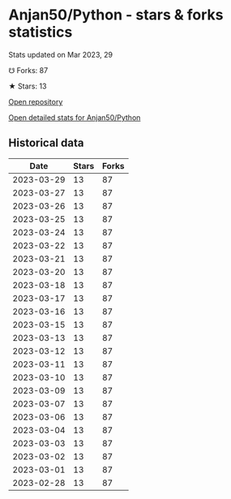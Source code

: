 # Anjan50/Python - stars & forks statistics

Stats updated on Mar 2023, 29

☋ Forks: 87

★ Stars: 13

[Open repository](https://github.com/Anjan50/Python)

[Open detailed stats for Anjan50/Python](https://reviewgithub.com/rep/Anjan50/Python)

## Historical data
| Date | Stars | Forks |
|------|-------|-------|
| 2023-03-29 | 13 | 87 | 
| 2023-03-27 | 13 | 87 | 
| 2023-03-26 | 13 | 87 | 
| 2023-03-25 | 13 | 87 | 
| 2023-03-24 | 13 | 87 | 
| 2023-03-22 | 13 | 87 | 
| 2023-03-21 | 13 | 87 | 
| 2023-03-20 | 13 | 87 | 
| 2023-03-18 | 13 | 87 | 
| 2023-03-17 | 13 | 87 | 
| 2023-03-16 | 13 | 87 | 
| 2023-03-15 | 13 | 87 | 
| 2023-03-13 | 13 | 87 | 
| 2023-03-12 | 13 | 87 | 
| 2023-03-11 | 13 | 87 | 
| 2023-03-10 | 13 | 87 | 
| 2023-03-09 | 13 | 87 | 
| 2023-03-07 | 13 | 87 | 
| 2023-03-06 | 13 | 87 | 
| 2023-03-04 | 13 | 87 | 
| 2023-03-03 | 13 | 87 | 
| 2023-03-02 | 13 | 87 | 
| 2023-03-01 | 13 | 87 | 
| 2023-02-28 | 13 | 87 | 

